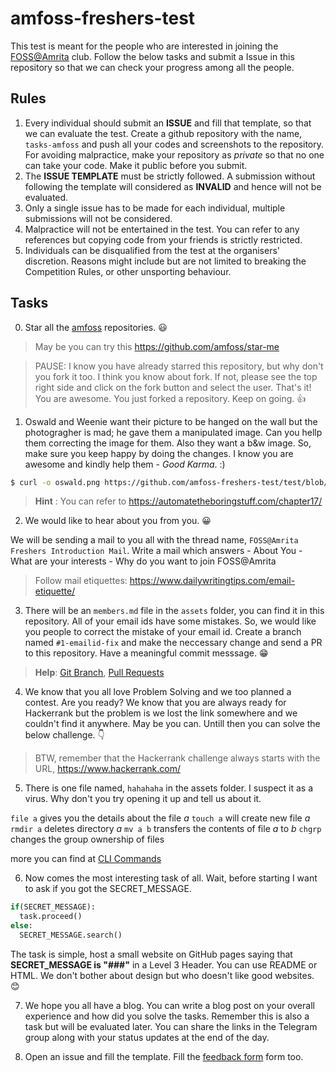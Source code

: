 # amfoss-freshers-test

This test is meant for the people who are interested in joining the [FOSS@Amrita](https://github.com/amfoss) club.
Follow the below tasks and submit a Issue in this repository so that we can check your progress among all the people.

## Rules

1. Every individual should submit an **ISSUE** and fill that template, so that we can evaluate the test. Create a github repository with the name, `tasks-amfoss` and push all your codes and screenshots to the repository. For avoiding malpractice, make your repository as *private* so that no one can take your code. Make it public before you submit.
2. The **ISSUE TEMPLATE** must be strictly followed. A submission without following the template will considered as **INVALID** and hence will not be evaluated.
2. Only a single issue has to be made for each individual, multiple submissions will not be considered.
3. Malpractice will not be entertained in the test. You can refer to any references but copying code from your friends is strictly restricted.
4. Individuals can be disqualified from the test at the organisers' discretion. Reasons might include but are not limited to breaking the Competition Rules, or other unsporting behaviour.

## Tasks

0. Star all the [amfoss](https://github.com/amfoss) repositories. :smiley:

> May be you can try this https://github.com/amfoss/star-me

> PAUSE: I know you have already starred this repository, but why don't you fork it too. I think you know about fork. If not, please see the top right side and click on the fork button and select the user. That's it! You are awesome. You just forked a repository. Keep on going. :+1:

1. Oswald and Weenie want their picture to be hanged on the wall but the photogragher is mad; he gave them a manipulated image. Can you hellp them correcting the image for them. Also they want a b&w image. So, make sure you keep happy by doing the changes. I know you are awesome and kindly help them - *Good Karma*. :)

```bash
$ curl -o oswald.png https://github.com/amfoss-freshers-test/test/blob/gh-pages/assets/oswald.png
```
> **Hint** : You can refer to https://automatetheboringstuff.com/chapter17/

2. We would like to hear about you from you. :grinning:

We will be sending a mail to you all with the thread name, `FOSS@Amrita Freshers Introduction Mail`. Write a mail which answers
    - About You
    - What are your interests
    - Why do you want to join FOSS@Amrita
    
> Follow mail etiquettes: https://www.dailywritingtips.com/email-etiquette/

3. There will be an `members.md` file in the `assets` folder, you can find it in this repository. All of your email ids have some mistakes. So, we would like you people to correct the mistake of your email id. Create a branch named `#1-emailid-fix` and make the neccessary change and send a PR to this repository. Have a meaningful commit messsage. :grin:

> **Help**: [Git Branch](https://www.git-scm.com/docs/git-branch/1.7.10), [Pull Requests](https://help.github.com/en/articles/about-pull-requests)

4. We know that you all love Problem Solving and we too planned a contest. Are you ready? We know that you are always ready for Hackerrank but the problem is we lost the link somewhere and we couldn't find it anywhere. May be you can. Untill then you can solve the below challenge. :point_down:

> BTW, remember that the Hackerrank challenge always starts with the URL, https://www.hackerrank.com/

5. There is one file named, `hahahaha` in the assets folder. I suspect it as a virus. Why don't you try opening it up and tell us about it. 

`file a` gives you the details about the file *a*
`touch a` will create new file *a*
`rmdir a` deletes directory *a*
`mv a b` transfers the contents of file *a* to *b*
`chgrp` changes the group ownership of files

more you can find at [CLI Commands](https://en.wikibooks.org/wiki/Guide_to_Unix/Commands/File_System_Utilities)

6. Now comes the most interesting task of all. Wait, before starting I want to ask if you got the SECRET_MESSAGE.

```python
if(SECRET_MESSAGE):
  task.proceed()
else:
  SECRET_MESSAGE.search()
```

The task is simple, host a small website on GitHub pages saying that **SECRET_MESSAGE is "###"** in a Level 3 Header. You can use README or HTML. We don't bother about design but who doesn't like good websites. :blush:

7. We hope you all have a blog. You can write a blog post on your overall experience and how did you solve the tasks. Remember this is also a task but will be evaluated later. You can share the links in the Telegram group along with your status updates at the end of the day.

8. Open an issue and fill the template. Fill the [feedback form](https://goo.gl/forms/QeU76AlyOTODS0vt1) form too. 
